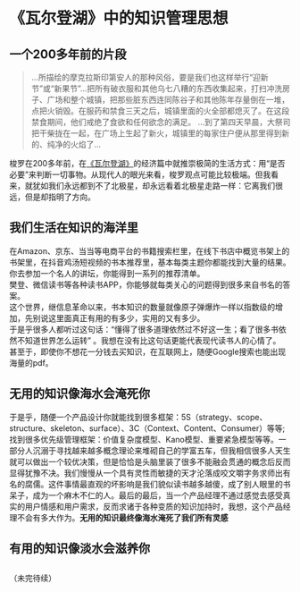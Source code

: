 # 《瓦尔登湖》中的知识管理思想
## 一个200多年前的片段
>...所描绘的摩克拉斯印第安人的那种风俗，要是我们也这样举行“迎新节”或“新果节”...把所有破衣服和其他乌七八糟的东西收集起来，打扫冲洗房子、广场和整个城镇，把那些脏东西连同陈谷子和其他陈年存量倒在一堆，点把火销毁。在服药和禁食三天之后，城镇里面的火全部都熄灭了。在这段禁食期间，他们戒绝了食欲和任何欲念的满足。
>...到了第四天早晨，大祭司把干柴拢在一起，在广场上生起了新火，城镇里的每家住户便从那里得到新的、纯净的火焰了...

梭罗在200多年前，在[《瓦尔登湖》](https://baike.baidu.com/item/%E7%93%A6%E5%B0%94%E7%99%BB%E6%B9%96/2755634?fr=aladdin)的经济篇中就推崇极简的生活方式：用“是否必要”来判断一切事物。从现代人的眼光来看，梭罗观点可能比较极端。但我看来，就犹如我们永远都到不了北极星，却永远看着北极星走路一样：它离我们很远，但是却指明了方向。

## 我们生活在知识的海洋里
在Amazon、京东、当当等电商平台的书籍搜索栏里，在线下书店中概览书架上的书架里，在抖音鸡汤短视频的书本推荐里，基本每类主题你都能找到大量的结果。
你去参加一个名人的讲坛，你能得到一系列的推荐清单。   
樊登、微信读书等各种读书APP，你能够就每类关心的问题得到很多来自书名的答案。   
这个世界，继信息革命以来，书本知识的数量就像原子弹爆炸一样以指数级的增加，先别说这里面真正有用的有多少，实用的又有多少。   
于是乎很多人都听过这句话：“懂得了很多道理依然过不好这一生；看了很多书依然不知道世界怎么运转” 。我想在没有比这句话更能代表现代读书人的心情了。  
甚至于，即使你不想花一分钱去买知识，在互联网上，随便Google搜索也能出现海量的pdf。

## 无用的知识像海水会淹死你
于是乎，随便一个产品设计你就能找到很多框架：5S（strategy、scope、structure、skeleton、surface）、3C（Context、Content、Consumer）等等; 找到很多优先级管理框架：价值复杂度模型、Kano模型、重要紧急模型等等。一部分人沉溺于寻找越来越多概念理论来堆砌自己的学富五车，但我相信很多人天生就可以做出一个较优决策，但是恰恰是头脑里装了很多不能融会贯通的概念后反而显得犹豫不决。我们慢慢从一个具有灵性而敏捷的天才沦落成咬文嚼字务求师出有名的腐儒。这件事情最直观的坏影响是我们貌似读书越多越傻，成了别人眼里的书呆子，成为一个麻木不仁的人。最后的最后，当一个产品经理不通过感觉去感受真实的用户情感和用户需求，反而求诸于各种变质的知识加持时，我想，这个产品经理不会有多大作为。**无用的知识最终像海水淹死了我们所有灵感**

## 有用的知识像淡水会滋养你

## 
   
（未完待续）

